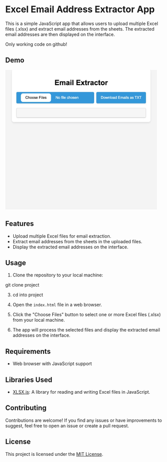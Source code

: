 # Excel Email Address Extractor App

This is a simple JavaScript app that allows users to upload multiple Excel files (.xlsx) and extract email addresses from the sheets. The extracted email addresses are then displayed on the interface.

Only working code on github!

## Demo
![](https://github.com/alpozkanm/XLSX-Email-Extractor-App/blob/master/demo.gif)

## Features

- Upload multiple Excel files for email extraction.
- Extract email addresses from the sheets in the uploaded files.
- Display the extracted email addresses on the interface.

## Usage

1. Clone the repository to your local machine:

git clone project

3. cd into project

4. Open the `index.html` file in a web browser.

5. Click the "Choose Files" button to select one or more Excel files (.xlsx) from your local machine.

6. The app will process the selected files and display the extracted email addresses on the interface.

## Requirements

- Web browser with JavaScript support

## Libraries Used

- [XLSX.js](xlsx.full.min.js): A library for reading and writing Excel files in JavaScript.

## Contributing

Contributions are welcome! If you find any issues or have improvements to suggest, feel free to open an issue or create a pull request.

## License

This project is licensed under the [MIT License](LICENSE).
